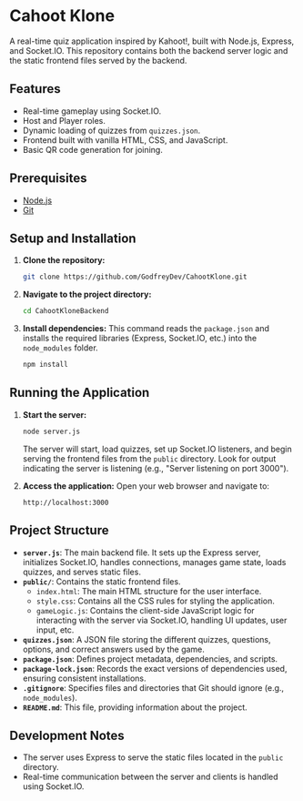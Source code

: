 # Cahoot Klone

A real-time quiz application inspired by Kahoot!, built with Node.js, Express, and Socket.IO. This repository contains both the backend server logic and the static frontend files served by the backend.

## Features

*   Real-time gameplay using Socket.IO.
*   Host and Player roles.
*   Dynamic loading of quizzes from `quizzes.json`.
*   Frontend built with vanilla HTML, CSS, and JavaScript.
*   Basic QR code generation for joining.

## Prerequisites

*   [Node.js](https://nodejs.org/)
*   [Git](https://git-scm.com/)

## Setup and Installation

1.  **Clone the repository:**
    ```bash
    git clone https://github.com/GodfreyDev/CahootKlone.git
    ```

2.  **Navigate to the project directory:**
    ```bash
    cd CahootKloneBackend
    ```

3.  **Install dependencies:** This command reads the `package.json` and installs the required libraries (Express, Socket.IO, etc.) into the `node_modules` folder.
    ```bash
    npm install
    ```

## Running the Application

1.  **Start the server:**
    ```bash
    node server.js
    ```
    The server will start, load quizzes, set up Socket.IO listeners, and begin serving the frontend files from the `public` directory. Look for output indicating the server is listening (e.g., "Server listening on port 3000").

2.  **Access the application:** Open your web browser and navigate to:
    ```
    http://localhost:3000
    ```

## Project Structure

*   **`server.js`**: The main backend file. It sets up the Express server, initializes Socket.IO, handles connections, manages game state, loads quizzes, and serves static files.
*   **`public/`**: Contains the static frontend files.
    *   `index.html`: The main HTML structure for the user interface.
    *   `style.css`: Contains all the CSS rules for styling the application.
    *   `gameLogic.js`: Contains the client-side JavaScript logic for interacting with the server via Socket.IO, handling UI updates, user input, etc.
*   **`quizzes.json`**: A JSON file storing the different quizzes, questions, options, and correct answers used by the game.
*   **`package.json`**: Defines project metadata, dependencies, and scripts.
*   **`package-lock.json`**: Records the exact versions of dependencies used, ensuring consistent installations.
*   **`.gitignore`**: Specifies files and directories that Git should ignore (e.g., `node_modules`).
*   **`README.md`**: This file, providing information about the project.

## Development Notes

*   The server uses Express to serve the static files located in the `public` directory.
*   Real-time communication between the server and clients is handled using Socket.IO.
